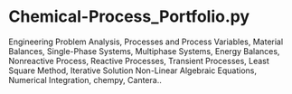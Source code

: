 # Chemical-Process_Portfolio.py
Engineering Problem Analysis, Processes and Process Variables, Material Balances, Single-Phase Systems, Multiphase Systems, Energy Balances, Nonreactive Process, Reactive Processes, Transient Processes, Least Square Method, Iterative Solution Non-Linear Algebraic Equations, Numerical Integration, chempy, Cantera..
